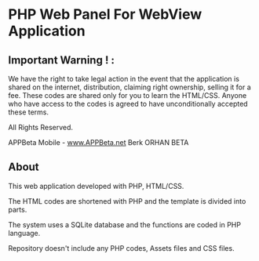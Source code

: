 # PHP Web Panel For WebView Application

## Important Warning ! :

We have the right to take legal action in the event that the application is shared on the internet, distribution, claiming right ownership, selling it for a fee.
These codes are shared only for you to learn the HTML/CSS.
Anyone who have access to the codes is agreed to have unconditionally accepted these terms.

All Rights Reserved.

APPBeta Mobile - www.APPBeta.net
Berk ORHAN BETA
## About
This web application developed with PHP, HTML/CSS.

The HTML codes are shortened with PHP and the template is divided into parts.

The system uses a SQLite database and the functions are coded in PHP language.

Repository doesn't include any PHP codes, Assets files and CSS files.
